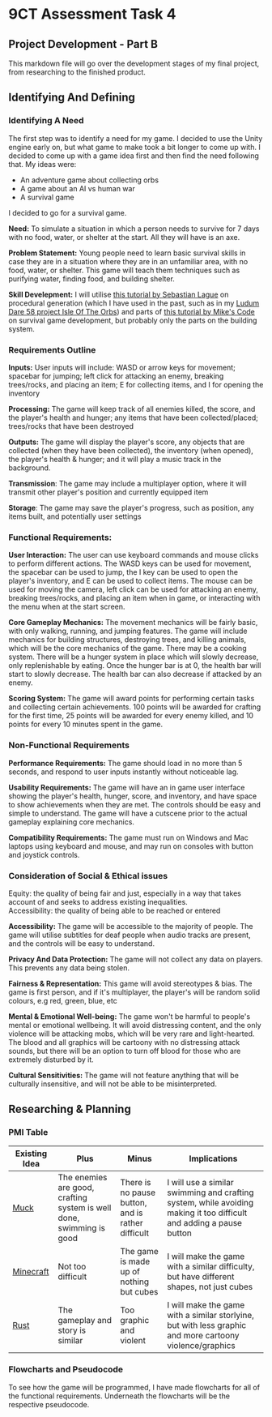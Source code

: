 # 9CT Assessment Task 4

## Project Development - Part B

This markdown file will go over the development stages of my final project, from researching to the finished product.

## Identifying And Defining

### Identifying A Need

The first step was to identify a need for my game. I decided to use the Unity engine early on, but what game to make took a bit longer to come up with. I decided to come up with a game idea first and then find the need following that. My ideas were:

- An adventure game about collecting orbs
- A game about an AI vs human war
- A survival game

I decided to go for a survival game. 

**Need:** To simulate a situation in which a person needs to survive for 7 days with no food, water, or shelter at the start. All they will have is an axe. 

**Problem Statement:** Young people need to learn basic survival skills in case they are in a situation where they are in an unfamiliar area, with no food, water, or shelter. This game will teach them techniques such as purifying water, finding food, and building shelter.

**Skill Develepment:** I will utilise [this tutorial by Sebastian Lague](https://www.youtube.com/playlist?list=PLFt_AvWsXl0eBW2EiBtl_sxmDtSgZBxB3) on procedural generation (which I have used in the past, such as in my [Ludum Dare 58 project Isle Of The Orbs](https://dreamsphere-games.itch.io/isle-of-the-orbs)) and parts of [this tutorial by Mike's Code](https://www.youtube.com/playlist?list=PLtLToKUhgzwnk4U2eQYridNnObc2gqWo-) on survival game development, but probably only the parts on the building system.

### Requirements Outline

**Inputs:** User inputs will include: WASD or arrow keys for movement; spacebar for jumping; left click for attacking an enemy, breaking trees/rocks, and placing an item; E for collecting items, and I for opening the inventory

**Processing:** The game will keep track of all enemies killed, the score, and the player's health and hunger; any items that have been collected/placed; trees/rocks that have been destroyed

**Outputs:** The game will display the player's score, any objects that are collected (when they have been collected), the inventory (when opened), the player's health & hunger; and it will play a music track in the background.

**Transmission**: The game may include a multiplayer option, where it will transmit other player's position and currently equipped item

**Storage**: The game may save the player's progress, such as position, any items built, and potentially user settings

### Functional Requirements:

**User Interaction:** The user can use keyboard commands and mouse clicks to perform different actions. The WASD keys can be used for movement, the spacebar can be used to jump, the I key can be used to open the player's inventory, and E can be used to collect items. The mouse can be used for moving the camera, left click can be used for attacking an enemy, breaking trees/rocks, and placing an item when in game, or interacting with the menu when at the start screen.

**Core Gameplay Mechanics:** The movement mechanics will be fairly basic, with only walking, running, and jumping features. The game will include mechanics for building structures, destroying trees, and killing animals, which will be the core mechanics of the game. There may be a cooking system. There will be a hunger system in place which will slowly decrease, only replenishable by eating. Once the hunger bar is at 0, the health bar will start to slowly decrease. The health bar can also decrease if attacked by an enemy.

**Scoring System:** The game will award points for performing certain tasks and collecting certain achievements. 100 points will be awarded for crafting for the first time, 25 points will be awarded for every enemy killed, and 10 points for every 10 minutes spent in the game.

### Non-Functional Requirements

**Performance Requirements:** The game should load in no more than 5 seconds, and respond to user inputs instantly without noticeable lag.

**Usability Requirements:** The game will have an in game user interface showing the player's health, hunger, score, and inventory, and have space to show achievements when they are met. The controls should be easy and simple to understand. The game will have a cutscene prior to the actual gameplay explaining core mechanics.

**Compatibility Requirements:** The game must run on Windows and Mac laptops using keyboard and mouse, and may run on consoles with button and joystick controls.

### Consideration of Social & Ethical issues

Equity: the quality of being fair and just, especially in a way that takes account of and seeks to address existing inequalities.  
Accessibility: the quality of being able to be reached or entered

**Accessibility:** The game will be accessible to the majority of people. The game will utilise subtitles for deaf people when audio tracks are present, and the controls will be easy to understand.

**Privacy And Data Protection:** The game will not collect any data on players. This prevents any data being stolen.

**Fairness & Representation:** This game will avoid stereotypes & bias. The game is first person, and if it's multiplayer, the player's will be random solid colours, e.g red, green, blue, etc

**Mental & Emotional Well-being:** The game won't be harmful to people's mental or emotional wellbeing. It will avoid distressing content, and the only violence will be attacking mobs, which will be very rare and light-hearted. The blood and all graphics will be cartoony with no distressing attack sounds, but there will be an option to turn off blood for those who are extremely disturbed by it.

**Cultural Sensitivities:** The game will not feature anything that will be culturally insensitive, and will not be able to be misinterpreted.

## Researching & Planning

### PMI Table

| Existing Idea          | Plus                                 | Minus                                         | Implications                                     |
|------------------------|--------------------------------------|-----------------------------------------------|--------------------------------------------------|
|[Muck](https://store.steampowered.com/app/1625450/Muck/)|The enemies are good, crafting system is well done, swimming is good|There is no pause button, and is rather difficult|I will use a similar swimming and crafting system, while avoiding making it too difficult and adding a pause button|
|[Minecraft](https://www.minecraft.net/)|Not too difficult|The game is made up of nothing but cubes|I will make the game with a similar difficulty, but have different shapes, not just cubes|
|[Rust](https://store.steampowered.com/app/252490/Rust/)|The gameplay and story is similar|Too graphic and violent|I will make the game with a similar storlyine, but with less graphic and more cartoony violence/graphics|

### Flowcharts and Pseudocode

To see how the game will be programmed, I have made flowcharts for all of the functional requirements. Underneath the flowcharts will be the respective pseudocode.

